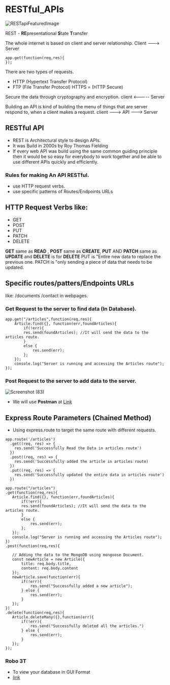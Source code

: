 # RESTful_APIs
![RESTapiFeaturedImage](https://user-images.githubusercontent.com/94203408/154632582-da28bb1b-a926-4885-a3e9-4fb9f1282ec6.png)

REST - **RE**presentational **S**tate **T**ransfer

The whole internet is based on client and server relationship.
Client ---> Server

```
app.get(function(req,res){
});
```
There are two types of requests.
- HTTP (Hypertext Transfer Protocol)
- FTP (File Transfer Protocol)
HTTPS = (HTTP Secure)

Secure the data through cryptography and encryption.
client <----- Server

Building an API is kind of building the menu of things that are server respond to, when a client makes a request.
client ---> API ---> Server

## RESTful API
- REST is Architectural style to design APIs.
- It was Build in 2000s by Roy Thomas Fielding
- If every web API was build using the same common guiding principle then it would be so easy for everybody to work together and be able to use different APIs quickly and efficiently. 

### Rules for making An API RESTful.
- use HTTP request verbs.
- use specific patterns of Routes/Endpoints URLs

## HTTP Request Verbs like:
- GET  
- POST  
- PUT  
- PATCH  
- DELETE

**GET** same as **READ** , **POST** same as **CREATE**, **PUT** AND **PATCH** same as **UPDATE** and **DELETE** is for **DELETE**
PUT is "Entire new data to replace the previous one.
PATCH is "only sending a piece of data that needs to be updated.

## Specific routes/patters/Endpoints URLs
like: /documents /contact in webpages.

### Get Request to the server to find data (In Database).
```
app.get("/articles",function(req,res){
    Article.find({}, function(err,foundArticles){
        if(!err){
        res.send(foundArticles); //It will send the data to the articles route.
        } 
        else {
            res.send(err);
        };
    });
    console.log("Server is running and accessing the Articles route");
});
```
### Post Request to the server to add data to the server.
![Screenshot (83)](https://user-images.githubusercontent.com/94203408/154781743-2a7c8615-52f2-42f1-8de7-2965db950e74.png)

- We will use **Postman** at [Link](https://www.postman.com/)

## Express Route Parameters (Chained Method) 
- Using express.route to target the same route with different requests.

```
app.route('/articles')
  .get((req, res) => {
    res.send('Successfully Read the Data in articles route')
  })
  .post((req, res) => {
    res.send('Successfully added the article in articles route)
  })
  .put((req, res) => {
    res.send('Successfully updated the entire data in articles route')
  })
 ```
 
 ```
 app.route("/articles")
.get(function(req,res){
    Article.find({}, function(err,foundArticles){
        if(!err){
        res.send(foundArticles); //It will send the data to the articles route.
        } 
        else {
            res.send(err);
        };
    });
    console.log("Server is running and accessing the Articles route");
})
.post(function(req,res){

    // Adding the data to the MongoDB using mongoose Document.
    const newArticle = new Article({
        title: req.body.title,
        content: req.body.content
    });
    newArticle.save(function(err){
        if(!err){
            res.send("Successfully added a new article");
        } else {
            res.send(err);
        }
    });
})
.delete(function(req,res){
    Article.deleteMany({},function(err){
        if(!err){
            res.send("Successfully deleted all the articles.")
        } else {
            res.send(err);
        }
    });
});
```
### Robo 3T
- To view your database in GUI Format
- [link](https://robomongo.org/)
